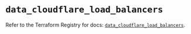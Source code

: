 # `data_cloudflare_load_balancers`

Refer to the Terraform Registry for docs: [`data_cloudflare_load_balancers`](https://registry.terraform.io/providers/cloudflare/cloudflare/5.11.0/docs/data-sources/load_balancers).
